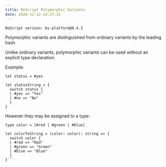 ```yaml
---
title: ReScript Polymorphic Variants
date: 2020-12-12 14:37:31
---
```


```
ReScript version: bs-platform@8.4.2
```

Polymorphic variants are distinguished from ordinary variants by the leading hash.

Unlike ordinary variants, polymorphic variants can be used without an explicit type declaration.

Example:

```re
let status = #yes

let statusString = {
  switch status {
  | #yes => "Yes"
  | #no => "No"
  }
}
```

However they may be assigned to a type:

````re
type color = [#red | #green | #blue]

let colorToString = (color: color): string => {
  switch color {
  | #red => "Red"
  | #green => "Green"
  | #blue => "Blue"
  }
}```

````
